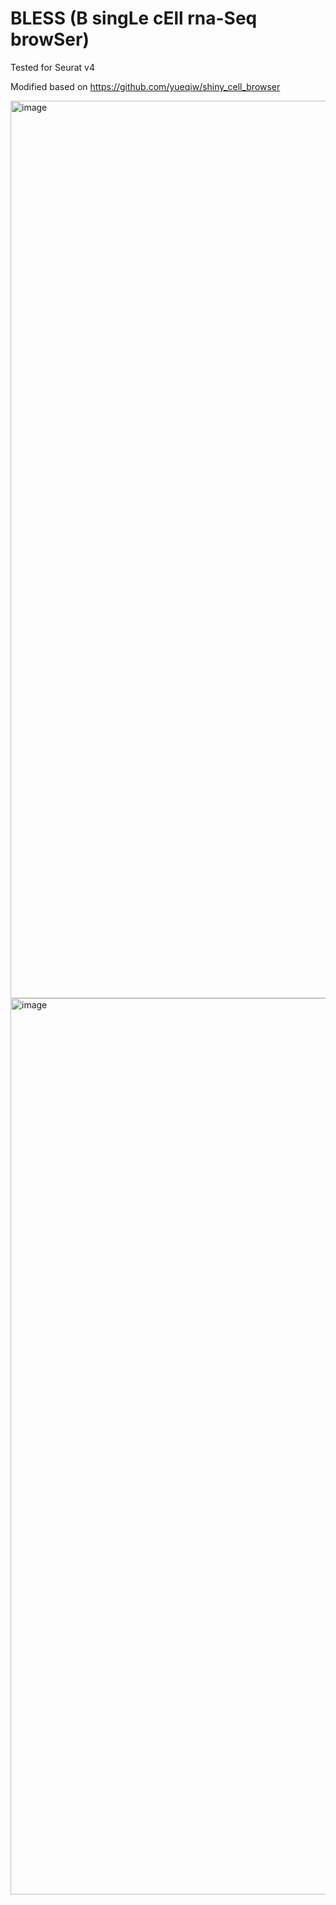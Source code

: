 # BLESS (B singLe cEll rna-Seq browSer)

Tested for Seurat v4

Modified based on https://github.com/yueqiw/shiny_cell_browser

<img width="1436" alt="image" src="https://user-images.githubusercontent.com/60060910/221914696-d9f73c0d-bb8d-427c-bab3-b58120464fb9.png">


<img width="1434" alt="image" src="https://user-images.githubusercontent.com/60060910/221914768-84807584-f2c9-457d-b7e6-eb84e9b88422.png">
